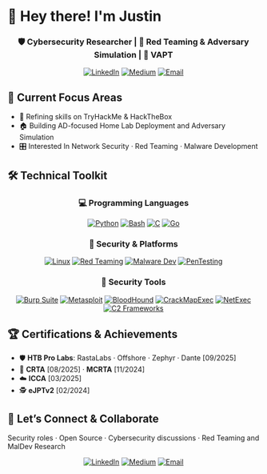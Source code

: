 # 👋 Hey there! I'm Justin
<div align="center">
  
### 🛡️ Cybersecurity Researcher | 🎯 Red Teaming & Adversary Simulation | 🔐 VAPT
  
[![LinkedIn](https://img.shields.io/badge/LinkedIn-0A66C2?style=for-the-badge&logo=linkedin&logoColor=white)](https://www.linkedin.com/in/jkt112/)
[![Medium](https://img.shields.io/badge/Medium-12100E?style=for-the-badge&logo=medium&logoColor=white)](https://justinkt.medium.com)
[![Email](https://img.shields.io/badge/Email-0078D4?style=for-the-badge&logo=microsoft-outlook&logoColor=white)](mailto:justinkombe.offsec@outlook.com)

</div>

## 🚀 Current Focus Areas
- 🧪 Refining skills on TryHackMe & HackTheBox 
- 🏠 Building AD-focused Home Lab Deployment and Adversary Simulation
- 🎛️ Interested In Network Security · Red Teaming · Malware Development

## 🛠️ Technical Toolkit
<div align="center">

### 💻 Programming Languages
[![Python](https://img.shields.io/badge/Python-3776AB?style=for-the-badge&logo=python&logoColor=white)]()
[![Bash](https://img.shields.io/badge/Bash-4EAA25?style=for-the-badge&logo=gnu-bash&logoColor=white)]()
[![C](https://img.shields.io/badge/C-00599C?style=for-the-badge&logo=c&logoColor=white)]()
[![Go](https://img.shields.io/badge/Go-00ADD8?style=for-the-badge&logo=go&logoColor=white)]()

### 🐧 Security & Platforms
[![Linux](https://img.shields.io/badge/Linux-FCC624?style=for-the-badge&logo=linux&logoColor=black)]()
[![Red Teaming](https://img.shields.io/badge/Red_Teaming-FF0000?style=for-the-badge&logo=target&logoColor=white)]()
[![Malware Dev](https://img.shields.io/badge/Malware_Dev-8B0000?style=for-the-badge&logo=biohazard&logoColor=white)]()
[![PenTesting](https://img.shields.io/badge/PenTesting-FF6B6B?style=for-the-badge&logo=shield-check&logoColor=white)]()

### 🔧 Security Tools
[![Burp Suite](https://img.shields.io/badge/Burp_Suite-FF5722?style=for-the-badge&logo=bug&logoColor=white)]()
[![Metasploit](https://img.shields.io/badge/Metasploit-FF0000?style=for-the-badge&logo=metasploit&logoColor=white)]()
[![BloodHound](https://img.shields.io/badge/BloodHound-8B0000?style=for-the-badge&logo=bloodhound&logoColor=white)]()
[![CrackMapExec](https://img.shields.io/badge/CrackMapExec-000000?style=for-the-badge&logo=terminal&logoColor=white)]()
[![NetExec](https://img.shields.io/badge/NetExec-000000?style=for-the-badge&logo=network&logoColor=white)]()
[![C2 Frameworks](https://img.shields.io/badge/C2_Frameworks-FF4500?style=for-the-badge&logo=server&logoColor=white)]()

</div>

## 🏆 Certifications & Achievements 
- 🛡️ **HTB Pro Labs**: RastaLabs · Offshore · Zephyr · Dante [09/2025]
- 🎯 **CRTA** [08/2025] · **MCRTA** [11/2024]
- ☁️ **ICCA** [03/2025]
- 🕵️ **eJPTv2** [02/2024]


## 🤝 Let’s Connect & Collaborate
Security roles · Open Source · Cybersecurity discussions · Red Teaming and MalDev Research

<div align="center"> 
  
[![LinkedIn](https://img.shields.io/badge/LinkedIn-0A66C2?style=for-the-badge&logo=linkedin&logoColor=white)](https://www.linkedin.com/in/jkt112/)
[![Medium](https://img.shields.io/badge/Medium-12100E?style=for-the-badge&logo=medium&logoColor=white)](https://justinkt.medium.com)
[![Email](https://img.shields.io/badge/Email-0078D4?style=for-the-badge&logo=microsoft-outlook&logoColor=white)](mailto:justinkombe.offsec@outlook.com)

</div>
